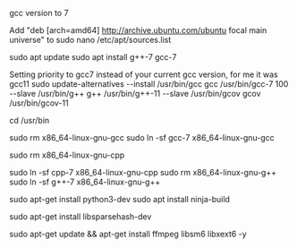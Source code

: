 gcc version to 7


Add "deb [arch=amd64] http://archive.ubuntu.com/ubuntu focal main universe" to sudo nano  /etc/apt/sources.list    


sudo apt update
sudo apt install g++-7 gcc-7


Setting priority to gcc7 instead of your current gcc version, for me it was gcc11
    sudo update-alternatives --install /usr/bin/gcc gcc /usr/bin/gcc-7 100 --slave /usr/bin/g++ g++ /usr/bin/g++-11 --slave /usr/bin/gcov gcov /usr/bin/gcov-11

cd /usr/bin

sudo rm x86_64-linux-gnu-gcc
sudo ln -sf gcc-7 x86_64-linux-gnu-gcc

sudo rm x86_64-linux-gnu-cpp

sudo ln -sf cpp-7 x86_64-linux-gnu-cpp
sudo rm x86_64-linux-gnu-g++
sudo ln -sf g++-7 x86_64-linux-gnu-g++

sudo apt-get install python3-dev
sudo apt install ninja-build

sudo apt-get install libsparsehash-dev


sudo apt-get update && apt-get install ffmpeg libsm6 libxext6 -y

